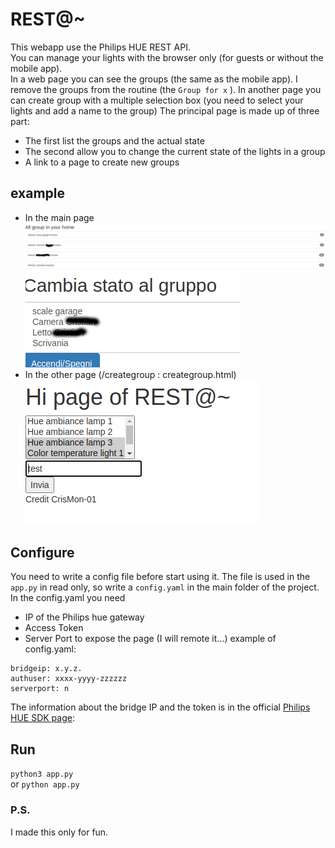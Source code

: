 # REST@~

This webapp use the Philips HUE REST API. <br>
You can manage your lights with the browser only (for guests or without the mobile app). <br>
In a web page you can see the groups (the same as the mobile app). I remove the groups from the routine (the `Group for x` ).
In another page you can create group with a multiple selection box (you need to select your lights and add a name to the group)
The principal page is made up of three part:
* The first list the groups and the actual state
* The second allow you to change the current state of the lights in a group 
* A link to a page to create new groups
## example
* In the main page
![img1](./images/img1.png)
![img2](./images/img2.png)
* In the other page (/creategroup : creategroup.html) <br>
![img3](./images/img3.png)
## Configure
You need to write a config file before start using it.
The file is used in the `app.py` in read only, so write a `config.yaml` in the main folder of the project.<br>
In the config.yaml you need
* IP of the Philips hue gateway 
* Access Token 
* Server Port to expose the page (I will remote it...)
example of config.yaml:
```
bridgeip: x.y.z.
authuser: xxxx-yyyy-zzzzzz
serverport: n
```
The information about the bridge IP and the token is in the official [Philips HUE SDK page](https://developers.meethue.com/develop/get-started-2/): 

## Run
`python3 app.py` <br>
or `python app.py`

### P.S.
I made this only for fun. <br>